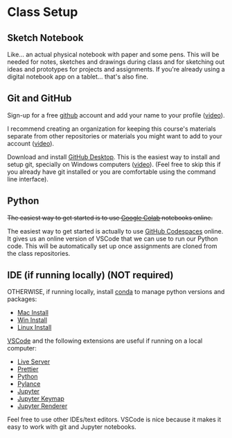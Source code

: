 ---
---
# Class Setup

## Sketch Notebook

Like... an actual physical notebook with paper and some pens. This will be needed for notes, sketches and drawings during class and for sketching out ideas and prototypes for projects and assignments. If you're already using a digital notebook app on a tablet... that's also fine.

## Git and GitHub

Sign-up for a free [github](https://github.com) account and add your name to your profile ([video](https://www.youtube.com/watch?v=ZVRuPO8nCLA)).

I recommend creating an organization for keeping this course's materials separate from other repositories or materials you might want to add to your account ([video](https://www.youtube.com/watch?v=wnFm5fYGzso)).

Download and install [GitHub Desktop](https://desktop.github.com/). This is the easiest way to install and setup git, specially on Windows computers ([video](https://www.youtube.com/watch?v=dN5A0kDdCwk)). (Feel free to skip this if you already have git installed or you are comfortable using the command line interface).

## Python

~~The easiest way to get started is to use [Google Colab](https://colab.research.google.com/) notebooks online.~~

The easiest way to get started is actually to use [GitHub Codespaces](https://github.com/features/codespaces) online. It gives us an online version of VSCode that we can use to run our Python code. This will be automatically set up once assignments are cloned from the class repositories.

## IDE (if running locally) (NOT required)

OTHERWISE, if running locally, install [conda](https://docs.conda.io/projects/conda) to manage python versions and packages:

- [Mac Install](https://docs.conda.io/projects/conda/en/latest/user-guide/install/macos.html)
- [Win Install](https://docs.conda.io/projects/conda/en/latest/user-guide/install/windows.html)
- [Linux Install](https://docs.conda.io/projects/conda/en/latest/user-guide/install/linux.html)

[VSCode](https://code.visualstudio.com/) and the following extensions are useful if running on a local computer:

- [Live Server](https://marketplace.visualstudio.com/items?itemName=ritwickdey.LiveServer)
- [Prettier](https://marketplace.visualstudio.com/items?itemName=esbenp.prettier-vscode)
- [Python](https://marketplace.visualstudio.com/items?itemName=ms-python.python)
- [Pylance](https://marketplace.visualstudio.com/items?itemName=ms-python.vscode-pylance)
- [Jupyter](https://marketplace.visualstudio.com/items?itemName=ms-toolsai.jupyter)
- [Jupyter Keymap](https://marketplace.visualstudio.com/items?itemName=ms-toolsai.jupyter-keymap)
- [Jupyter Renderer](https://marketplace.visualstudio.com/items?itemName=ms-toolsai.jupyter-renderers)

Feel free to use other IDEs/text editors. VSCode is nice because it makes it easy to work with git and Jupyter notebooks.
